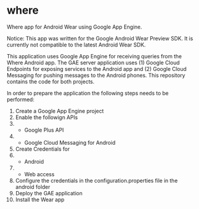 where
=====

Where app for Android Wear using Google App Engine. 

Notice:
This app was written for the Google Android Wear Preview SDK. It is currently not compatible to the latest
Android Wear SDK.

This application uses Google App Engine for receiving queries from the Where Android app. The GAE server application 
uses (1) Google Cloud Endpoints for exposing services to the Android app and (2) Google Cloud Messaging for pushing
messages to the Android phones. This repository contains the code for both projects.

In order to prepare the application the following steps needs to be performed:

1. Create a Google App Engine project
2. Enable the followign APIs
3. - Google Plus API
4. - Google Cloud Messaging for Android
5. Create Credentials for
6. - Android
7. - Web access
8. Configure the credentials in the configuration.properties file in the android folder
9. Deploy the GAE application
10. Install the Wear app
